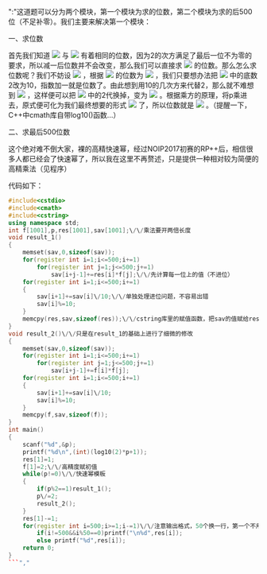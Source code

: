 ":"这道题可以分为两个模块，第一个模块为求的位数，第二个模块为求的后500位（不足补零）。我们主要来解决第一个模块：

一、求位数

首先我们知道 ![](https:\/\/cdn.luogu.com.cn\/upload\/pic\/9649.png) 与 ![](https:\/\/cdn.luogu.com.cn\/upload\/pic\/9650.png) 有着相同的位数，因为2的次方满足了最后一位不为零的要求，所以减一后位数并不会改变，那么我们可以直接求 ![](https:\/\/cdn.luogu.com.cn\/upload\/pic\/9650.png) 的位数。那么怎么求位数呢？我们不妨设 ![](https:\/\/cdn.luogu.com.cn\/upload\/pic\/9651.png) ，根据 ![](https:\/\/cdn.luogu.com.cn\/upload\/pic\/9652.png) 的位数为 ![](https:\/\/cdn.luogu.com.cn\/upload\/pic\/9653.png) ，我们只要想办法把 ![](https:\/\/cdn.luogu.com.cn\/upload\/pic\/9651.png) 中的底数2改为10，指数加一就是位数了。由此想到用10的几次方来代替2，那么就不难想到 ![](https:\/\/cdn.luogu.com.cn\/upload\/pic\/9654.png) ，这样便可以把 ![](https:\/\/cdn.luogu.com.cn\/upload\/pic\/9651.png) 中的2代换掉，变为 ![](https:\/\/cdn.luogu.com.cn\/upload\/pic\/9655.png) 。根据乘方的原理，将p乘进去，原式便可化为我们最终想要的形式 ![](https:\/\/cdn.luogu.com.cn\/upload\/pic\/9656.png) 了，所以位数就是 ![](https:\/\/cdn.luogu.com.cn\/upload\/pic\/9657.png) 。（提醒一下，C++中cmath库自带log10()函数...）

二、求最后500位数

这个绝对难不倒大家，裸的高精快速幂，经过NOIP2017初赛的RP++后，相信很多人都已经会了快速幂了，所以我在这里不再赘述，只是提供一种相对较为简便的高精乘法（见程序）

代码如下：

```cpp
#include<cstdio>
#include<cmath>
#include<cstring>
using namespace std;
int f[1001],p,res[1001],sav[1001];\/\/乘法要开两倍长度
void result_1()
{
    memset(sav,0,sizeof(sav));
    for(register int i=1;i<=500;i+=1)
        for(register int j=1;j<=500;j+=1)
            sav[i+j-1]+=res[i]*f[j];\/\/先计算每一位上的值（不进位）
    for(register int i=1;i<=500;i+=1)
    {
        sav[i+1]+=sav[i]\/10;\/\/单独处理进位问题，不容易出错
        sav[i]%=10;
    }
    memcpy(res,sav,sizeof(res));\/\/cstring库里的赋值函数，把sav的值赋给res
}
void result_2()\/\/只是在result_1的基础上进行了细微的修改
{
    memset(sav,0,sizeof(sav));
    for(register int i=1;i<=500;i+=1)
        for(register int j=1;j<=500;j+=1)
            sav[i+j-1]+=f[i]*f[j];
    for(register int i=1;i<=500;i+=1)
    {
        sav[i+1]+=sav[i]\/10;
        sav[i]%=10;
    }
    memcpy(f,sav,sizeof(f));
}
int main()
{
    scanf("%d",&p);
    printf("%d\n",(int)(log10(2)*p+1));
    res[1]=1;
    f[1]=2;\/\/高精度赋初值
    while(p!=0)\/\/快速幂模板
    {
        if(p%2==1)result_1();
        p\/=2;
        result_2();
    }
    res[1]-=1;
    for(register int i=500;i>=1;i-=1)\/\/注意输出格式，50个换一行，第一个不用
        if(i!=500&&i%50==0)printf("\n%d",res[i]);
        else printf("%d",res[i]);
    return 0;
}
```","